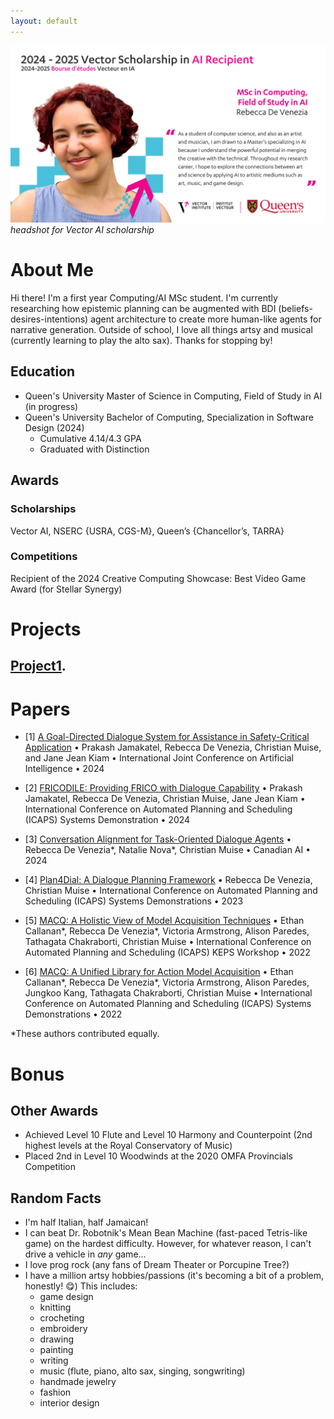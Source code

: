 ```yaml
---
layout: default
---
```

![profile](./imgs/vector-profile.png)
_headshot for Vector AI scholarship_

# About Me
Hi there! I'm a first year Computing/AI MSc student. I'm currently researching how epistemic planning can be augmented with BDI (beliefs-desires-intentions) agent architecture to create more human-like agents for narrative generation. Outside of school, I love all things artsy and musical (currently learning to play the alto sax). Thanks for stopping by!
## Education
- Queen's University Master of Science in Computing, Field of Study in AI (in progress)
- Queen's University Bachelor of Computing, Specialization in Software Design (2024)
  - Cumulative 4.14/4.3 GPA
  - Graduated with Distinction

## Awards
### Scholarships
Vector AI, NSERC {USRA, CGS-M}, Queen’s {Chancellor’s, TARRA}
### Competitions
Recipient of the 2024 Creative Computing Showcase: Best Video Game Award (for Stellar Synergy)



# Projects
## [Project1](./projects.html).

# Papers

- [1] [A Goal-Directed Dialogue System for Assistance in Safety-Critical Application](https://www.ijcai.org/proceedings/2024/0870.pdf) • Prakash Jamakatel, Rebecca De Venezia, Christian Muise, and Jane Jean Kiam • International Joint Conference on Artificial Intelligence  • 2024  

- [2] [FRICODILE: Providing FRICO with Dialogue Capability](https://openreview.net/pdf?id=RBl83m6ZIi) • Prakash Jamakatel, Rebecca De Venezia, Christian Muise, Jane Jean Kiam • International Conference on Automated Planning and Scheduling (ICAPS) Systems Demonstration • 2024

- [3] [Conversation Alignment for Task-Oriented Dialogue Agents](https://assets.pubpub.org/p73l386a/De%20Venezia-21716794399416.pdf) • Rebecca De Venezia\*, Natalie Nova\*, Christian Muise • Canadian AI • 2024

- [4] [Plan4Dial: A Dialogue Planning Framework](https://icaps23.icaps-conference.org/demos/papers/8139_paper.pdf) • Rebecca De Venezia, Christian Muise • International Conference on Automated Planning and Scheduling (ICAPS) Systems Demonstrations • 2023

- [5] [MACQ: A Holistic View of Model Acquisition Techniques](https://arxiv.org/pdf/2206.06530) • Ethan Callanan\*, Rebecca De Venezia\*, Victoria Armstrong, Alison Paredes, Tathagata Chakraborti, Christian Muise • 
International Conference on Automated Planning and Scheduling (ICAPS) KEPS Workshop • 2022

- [6] [MACQ: A Unified Library for Action Model Acquisition](https://icaps22.icaps-conference.org/demos/ICAPS_2022_paper_378.pdf) • Ethan Callanan\*, Rebecca De Venezia\*, Victoria Armstrong, Alison Paredes, Jungkoo Kang, Tathagata Chakraborti, Christian Muise • International Conference on Automated Planning and Scheduling (ICAPS) Systems Demonstrations • 2022


\*These authors contributed equally.

# Bonus
## Other Awards
- Achieved Level 10 Flute and Level 10 Harmony and Counterpoint (2nd highest levels at the Royal Conservatory of Music)
- Placed 2nd in Level 10 Woodwinds at the 2020 OMFA Provincials Competition

## Random Facts
- I'm half Italian, half Jamaican!
- I can beat Dr. Robotnik's Mean Bean Machine (fast-paced Tetris-like game) on the hardest difficulty. However, for whatever reason, I can't drive a vehicle in _any_ game...
- I love prog rock (any fans of Dream Theater or Porcupine Tree?)
- I have a million artsy hobbies/passions (it's becoming a bit of a problem, honestly! 😋) This includes:
  - game design
  - knitting
  - crocheting
  - embroidery
  - drawing
  - painting
  - writing
  - music (flute, piano, alto sax, singing, songwriting)
  - handmade jewelry
  - fashion
  - interior design